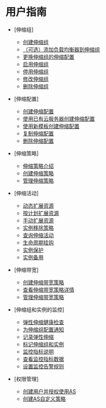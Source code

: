 # 用户指南

-   [伸缩组]
    -   [创建伸缩组](创建伸缩组.md)
    -   [（可选）添加负载均衡器到伸缩组](（可选）添加负载均衡器到伸缩组.md)
    -   [更换伸缩组的伸缩配置](更换伸缩组的伸缩配置.md)
    -   [启用伸缩组](启用伸缩组.md)
    -   [停用伸缩组](停用伸缩组.md)
    -   [修改伸缩组](修改伸缩组.md)
    -   [删除伸缩组](删除伸缩组.md)

-   [伸缩配置]
    -   [创建伸缩配置](创建伸缩配置.md)
    -   [使用已有云服务器创建伸缩配置](使用已有云服务器创建伸缩配置.md)
    -   [使用新模板创建伸缩配置](使用新模板创建伸缩配置.md)
    -   [复制伸缩配置](复制伸缩配置.md)
    -   [删除伸缩配置](删除伸缩配置.md)

-   [伸缩策略]
    -   [伸缩策略介绍](伸缩策略介绍.md)
    -   [创建伸缩策略](创建伸缩策略.md)
    -   [管理伸缩策略](管理伸缩策略.md)

-   [伸缩活动]
    -   [动态扩展资源](动态扩展资源.md)
    -   [按计划扩展资源](按计划扩展资源.md)
    -   [手动扩展资源](手动扩展资源.md)
    -   [实例移除策略](实例移除策略.md)
    -   [查询伸缩活动](查询伸缩活动.md)
    -   [生命周期挂钩](生命周期挂钩.md)
    -   [实例保护](实例保护.md)
    -   [实例备用](实例备用.md)

-   [伸缩带宽]
    -   [创建伸缩带宽策略](创建伸缩带宽策略.md)
    -   [查看伸缩带宽策略详情](查看伸缩带宽策略详情.md)
    -   [管理伸缩带宽策略](管理伸缩带宽策略.md)

-   [伸缩组和实例的监控]
    -   [弹性伸缩健康检查](弹性伸缩健康检查.md)
    -   [为伸缩组配置通知](为伸缩组配置通知.md)
    -   [记录弹性伸缩](记录弹性伸缩.md)
    -   [标记伸缩组和实例](标记伸缩组和实例.md)
    -   [监控指标说明](监控指标说明.md)
    -   [查看监控指标数据](查看监控指标数据.md)
    -   [设置监控告警规则](设置监控告警规则.md)

-   [权限管理]
    -   [创建用户并授权使用AS](创建用户并授权使用AS.md)
    -   [创建AS自定义策略](创建AS自定义策略.md)


